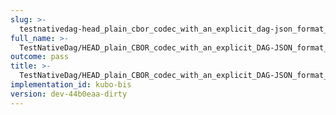 ```yaml
---
slug: >-
  testnativedag-head_plain_cbor_codec_with_an_explicit_dag-json_format_returns_http_200-header_content-length
full_name: >-
  TestNativeDag/HEAD_plain_CBOR_codec_with_an_explicit_DAG-JSON_format_returns_HTTP_200/Header_Content-Length
outcome: pass
title: >-
  TestNativeDag/HEAD_plain_CBOR_codec_with_an_explicit_DAG-JSON_format_returns_HTTP_200/Header_Content-Length
implementation_id: kubo-bis
version: dev-44b0eaa-dirty
---
```


